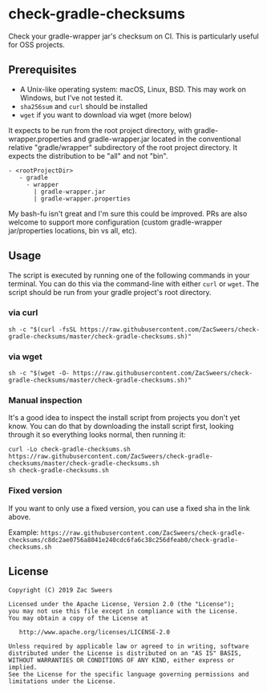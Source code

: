 # check-gradle-checksums

Check your gradle-wrapper jar's checksum on CI. This is particularly useful for OSS projects.

## Prerequisites

* A Unix-like operating system: macOS, Linux, BSD. This may work on Windows, but I've not tested it.
* `sha256sum` and `curl` should be installed
* `wget` if you want to download via wget (more below)

It expects to be run from the root project directory, with 
gradle-wrapper.properties and gradle-wrapper.jar located in the 
conventional relative "gradle/wrapper" subdirectory of the root project 
directory. It expects the distribution to be "all" and not "bin".

```
- <rootProjectDir>
   - gradle
     - wrapper
       | gradle-wrapper.jar
       | gradle-wrapper.properties
```

My bash-fu isn't great and I'm sure this could be improved. PRs are also welcome to support more configuration (custom gradle-wrapper jar/properties locations, bin vs all, etc).

## Usage

The script is executed by running one of the following commands in your terminal. You can do this via the command-line with either `curl` or `wget`. The script should be run from your gradle project's root directory.

### via curl

```shell
sh -c "$(curl -fsSL https://raw.githubusercontent.com/ZacSweers/check-gradle-checksums/master/check-gradle-checksums.sh)"
```

### via wget

```shell
sh -c "$(wget -O- https://raw.githubusercontent.com/ZacSweers/check-gradle-checksums/master/check-gradle-checksums.sh)"
```

### Manual inspection

It's a good idea to inspect the install script from projects you don't yet know. You can do
that by downloading the install script first, looking through it so everything looks normal,
then running it:

```shell
curl -Lo check-gradle-checksums.sh https://raw.githubusercontent.com/ZacSweers/check-gradle-checksums/master/check-gradle-checksums.sh
sh check-gradle-checksums.sh
```

### Fixed version

If you want to only use a fixed version, you can use a fixed sha in the link above. 

Example: `https://raw.githubusercontent.com/ZacSweers/check-gradle-checksums/c8dc2ae0756a8041e240cdc6fa6c38c256dfeab0/check-gradle-checksums.sh`

License
-------

    Copyright (C) 2019 Zac Sweers

    Licensed under the Apache License, Version 2.0 (the "License");
    you may not use this file except in compliance with the License.
    You may obtain a copy of the License at

       http://www.apache.org/licenses/LICENSE-2.0

    Unless required by applicable law or agreed to in writing, software
    distributed under the License is distributed on an "AS IS" BASIS,
    WITHOUT WARRANTIES OR CONDITIONS OF ANY KIND, either express or implied.
    See the License for the specific language governing permissions and
    limitations under the License.
